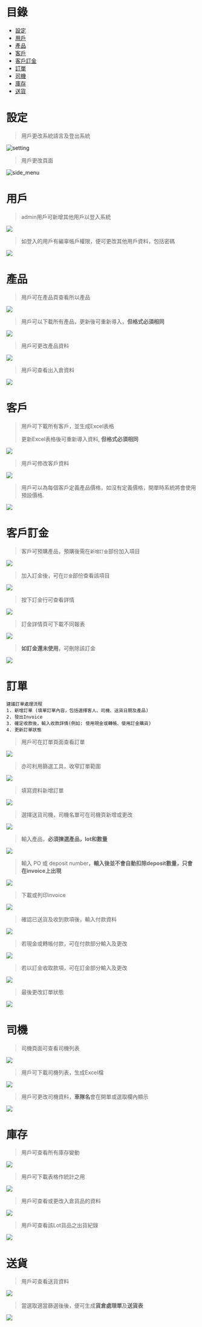 <h1> 目錄 </h1>

- [設定](#設定)
- [用戶](#用戶)
- [產品](#產品)
- [客戶](#客戶)
- [客戶訂金](#客戶訂金)
- [訂單](#訂單)
- [司機](#司機)
- [庫存](#庫存)
- [送貨](#送貨)

# 設定

> 用戶更改系統語言及登出系統

![setting](images/setting.png)


> 用戶更改頁面

![side_menu](images/side_menu.png)


# 用戶

> admin用戶可新增其他用戶以登入系統

![](images/new_user.png)

> 如登入的用戶有編辜帳戶權限，便可更改其他用戶資料，包括密碼

![](images/user_detail.png)

# 產品

> 用戶可在產品頁查看所以產品

![](images/product.png)

> 用戶可以下載所有產品，更新後可重新導入，**但格式必須相同**

![](images/product_import.png)

> 用戶可更改產品資料

![](images/product_detail.png)

> 用戶可查看出入倉資料

![](images/product_storage_changes.png)
# 客戶

> 用戶可下載所有客戶，並生成Excel表格
> 
> 更新Excel表格後可重新導入資料, **但格式必須相同**

![](images/account_import.png)

> 用戶可修改客戶資料

![](images/account_info.png)

> 用戶可以為每個客戶定義產品價格，如沒有定義價格，開單時系統將會使用預設價格.

![](images/account_rate_card.png)

# 客戶訂金

> 客戶可預購產品，預購後需在`新增訂金`部份加入項目

![](images/deposit.png)

> 加入訂金後，可在`訂金`部份查看該項目

![](images/deposit_list.png)

> 按下訂金行可查看詳情

![](images/deposit_detail.png)

> 訂金詳情頁可下載不同報表

![](images/deposit_document.png)

> **如訂金還未使用**，可刪除該訂金

![](images/deposit_delete.png)
# 訂單

```
建議訂單處理流程
1. 新增訂單 (填單訂單內容，包括選擇客人、司機、送貨日期及產品)
2. 發出Invoice
3. 確定收款後，輸入收款詳情(例如: 使用現金或轉帳、使用訂金購貨)
4. 更新訂單狀態
```

> 用戶可在訂單頁面查看訂單

![](images/order.png)

> 亦可利用篩選工具，收窄訂單範圍

![](images/order_filter.png)

> 填寫資料新增訂單

![](images/order_edit.png)

> 選擇送貨司機，司機名單可在司機頁新增或更改

![](images/order_driver.png)

> 輸入產品，**必須揀選產品，lot和數量**

![](images/order_product.png)

> 輸入 PO 或 deposit number，**輸入後並不會自動扣除deposit數量，只會在invoice上出現**

![](images/order_po_and_deposit.png)

> 下載或列印invoice

![](images/order_invoice.png)

> 確認已送貨及收到款項後，輸入付款資料

![](images/order_payment_all.png)

> 若現金或轉帳付款，可在付款部分輸入及更改

![](images/order_payment.png)

> 若以訂金收取款項，可在訂金部分輸入及更改

![](images/order_depoist.png)

> 最後更改訂單狀態

![](images/order_status.png)


# 司機

> 司機頁面可查看司機列表

![](images/driver.png)

> 用戶可下載司機列表，生成Excel檔

![](images/driver_download.png)

> 用戶可更改司機資料，**車隊名**會在開單或選取欄內顯示

![](images/driver_edit.png)

# 庫存

> 用戶可查看所有庫存變動

![](images/stock.png)

> 用戶可下載表格作統計之用 

![](images/stock_export.png)

> 用戶可查看或更改入倉貨品的資料

![](images/stock_detail.png)

> 用戶可查看該Lot貨品之出貨紀錄

![](images/stock_out.png)
# 送貨

> 用戶可查看送貨資料

![](images/delivery.png)

> 當選取適當篩選後後，便可生成**貨倉處理單**及**送貨表**

![](images/delivery_report.png)